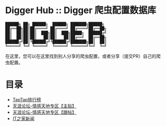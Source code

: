 # Digger Hub :: Digger 爬虫配置数据库
```
██████╗ ██╗ ██████╗  ██████╗ ███████╗██████╗ 
██╔══██╗██║██╔════╝ ██╔════╝ ██╔════╝██╔══██╗
██║  ██║██║██║  ███╗██║  ███╗█████╗  ██████╔╝
██║  ██║██║██║   ██║██║   ██║██╔══╝  ██╔══██╗
██████╔╝██║╚██████╔╝╚██████╔╝███████╗██║  ██║
╚═════╝ ╚═╝ ╚═════╝  ╚═════╝ ╚══════╝╚═╝  ╚═╝
```

在这里，您可以在这里找到别人分享的爬虫配置，或者分享（提交PR）自己的爬虫配置。

# 目录

- [TapTap排行榜](cfg/taptap_top.cfg.json)
- [天涯论坛-情感天地专区【主贴】](cfg/tinaya_bbs_feeling.cfg.json)
- [天涯论坛-情感天地专区【跟帖】](cfg/tinaya_bbs_feeling_comment.cfg.json)
- [IT之家新闻](cfg/it_home_news.cfg.json)

